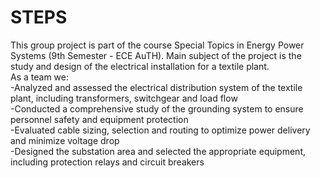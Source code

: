 # STEPS
This group project is part of the course Special Topics in Energy Power Systems (9th Semester - ECE AuTH). Main subject of the project is the study and design of the electrical installation for a textile plant. <br>
As a team we: <br>
-Analyzed and assessed the electrical distribution system of the textile plant, including transformers, switchgear and load flow <br>
-Conducted a comprehensive study of the grounding system to ensure personnel safety and equipment protection <br>
-Evaluated cable sizing, selection and routing to optimize power delivery and minimize voltage drop <br>
-Designed the substation area and selected the appropriate equipment, including protection relays and circuit breakers <br>
